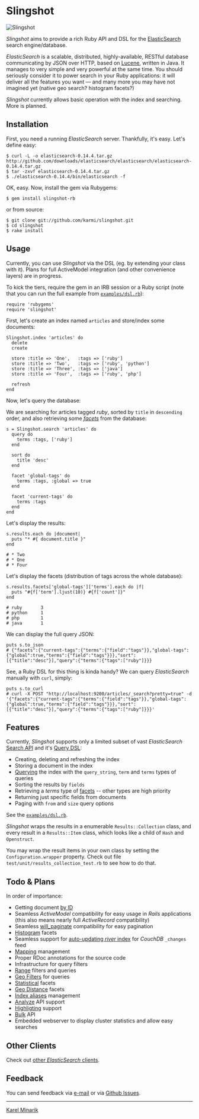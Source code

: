 Slingshot
=========

![Slingshot](https://github.com/karmi/slingshot/raw/master/slingshot.png)

_Slingshot_ aims to provide a rich Ruby API and DSL for the
[ElasticSearch](http://www.elasticsearch.org/) search engine/database.

_ElasticSearch_ is a scalable, distributed, highly-available,
RESTful database communicating by JSON over HTTP, based on [Lucene](http://lucene.apache.org/),
written in Java. It manages to very simple and very powerful at the same time.
You should seriously consider it to power search in your Ruby applications:
it will deliver all the features you want — and many more you may have not
imagined yet (native geo search? histogram facets?)

_Slingshot_ currently allows basic operation with the index and searching. More is planned.


Installation
------------

First, you need a running _ElasticSearch_ server. Thankfully, it's easy. Let's define easy:

    $ curl -L -o elasticsearch-0.14.4.tar.gz http://github.com/downloads/elasticsearch/elasticsearch/elasticsearch-0.14.4.tar.gz
    $ tar -zxvf elasticsearch-0.14.4.tar.gz
    $ ./elasticsearch-0.14.4/bin/elasticsearch -f

OK, easy. Now, install the gem via Rubygems:

    $ gem install slingshot-rb

or from source:

    $ git clone git://github.com/karmi/slingshot.git
    $ cd slingshot
    $ rake install


Usage
-----

Currently, you can use _Slingshot_ via the DSL (eg. by extending your class with it).
Plans for full ActiveModel integration (and other convenience layers) are in progress.

To kick the tiers, require the gem in an IRB session or a Ruby script
(note that you can run the full example from [`examples/dsl.rb`](https://github.com/karmi/slingshot/blob/master/examples/dsl.rb)):

    require 'rubygems'
    require 'slingshot'

First, let's create an index named `articles` and store/index some documents:

    Slingshot.index 'articles' do
      delete
      create

      store :title => 'One',   :tags => ['ruby']
      store :title => 'Two',   :tags => ['ruby', 'python']
      store :title => 'Three', :tags => ['java']
      store :title => 'Four',  :tags => ['ruby', 'php']

      refresh
    end

Now, let's query the database:

We are searching for articles tagged _ruby_, sorted by `title` in `descending` order,
and also retrieving some [_facets_](http://www.lucidimagination.com/Community/Hear-from-the-Experts/Articles/Faceted-Search-Solr)
from the database:

    s = Slingshot.search 'articles' do
      query do
        terms :tags, ['ruby']
      end

      sort do
        title 'desc'
      end

      facet 'global-tags' do
        terms :tags, :global => true
      end

      facet 'current-tags' do
        terms :tags
      end
    end

Let's display the results:

    s.results.each do |document|
      puts "* #{ document.title }"
    end

    # * Two
    # * One
    # * Four

Let's display the facets (distribution of tags across the whole database):

    s.results.facets['global-tags']['terms'].each do |f|
      puts "#{f['term'].ljust(10)} #{f['count']}"
    end

    # ruby       3
    # python     1
    # php        1
    # java       1
    
We can display the full query JSON:

    puts s.to_json
    # {"facets":{"current-tags":{"terms":{"field":"tags"}},"global-tags":{"global":true,"terms":{"field":"tags"}}},"sort":[{"title":"desc"}],"query":{"terms":{"tags":["ruby"]}}}

See, a Ruby DSL for this thing is kinda handy? We can query _ElasticSearch_ manually with `curl`, simply:

    puts s.to_curl
    # curl -X POST "http://localhost:9200/articles/_search?pretty=true" -d '{"facets":{"current-tags":{"terms":{"field":"tags"}},"global-tags":{"global":true,"terms":{"field":"tags"}}},"sort":[{"title":"desc"}],"query":{"terms":{"tags":["ruby"]}}}'


Features
--------

Currently, _Slingshot_ supports only a limited subset of vast _ElasticSearch_ [Search API](http://www.elasticsearch.org/guide/reference/api/search/request-body.html) and it's [Query DSL](http://www.elasticsearch.org/guide/reference/query-dsl/):

* Creating, deleting and refreshing the index
* Storing a document in the index
* [Querying](https://github.com/karmi/slingshot/blob/master/examples/dsl.rb) the index with the `query_string`, `term` and `terms` types of queries
* Sorting the results by `fields`
* Retrieving a _terms_ type of [facets](http://www.elasticsearch.org/guide/reference/api/search/facets/index.html) -- other types are high priority
* Returning just specific fields from documents
* Paging with `from` and `size` query options

See the [`examples/dsl.rb`](blob/master/examples/dsl.rb).

_Slingshot_ wraps the results in a enumerable `Results::Collection` class, and every result in a `Results::Item` class,
which looks like a child of `Hash` and `Openstruct`.

You may wrap the result items in your own class by setting the `Configuration.wrapper` property.
Check out file `test/unit/results_collection_test.rb` to see how to do that.


Todo & Plans
------------

In order of importance:

* Getting document [by ID](http://www.elasticsearch.org/guide/reference/api/get.html)
* Seamless _ActiveModel_ compatibility for easy usage in _Rails_ applications (this also means nearly full _ActiveRecord_ compatibility)
* Seamless [will_paginate](https://github.com/mislav/will_paginate) compatibility for easy pagination
* [Histogram](http://www.elasticsearch.org/guide/reference/api/search/facets/histogram-facet.html) facets
* Seamless support for [auto-updating _river_ index](http://www.elasticsearch.org/guide/reference/river/couchdb.html) for _CouchDB_ `_changes` feed
* [Mapping](http://www.elasticsearch.org/guide/reference/mapping/) management
* Proper RDoc annotations for the source code
* Infrastructure for query filters
* [Range](http://www.elasticsearch.org/guide/reference/query-dsl/range-filter.html) filters and queries
* [Geo Filters](http://www.elasticsearch.org/blog/2010/08/16/geo_location_and_search.html) for queries
* [Statistical](http://www.elasticsearch.org/guide/reference/api/search/facets/statistical-facet.html) facets
* [Geo Distance](http://www.elasticsearch.org/guide/reference/api/search/facets/geo-distance-facet.html) facets
* [Index aliases](http://www.elasticsearch.org/guide/reference/api/admin-indices-aliases.html) management
* [Analyze](http://www.elasticsearch.org/guide/reference/api/admin-indices-analyze.html) API support
* [Highligting](http://www.elasticsearch.org/guide/reference/api/search/highlighting.html) support
* [Bulk](http://www.elasticsearch.org/guide/reference/api/bulk.html) API
* Embedded webserver to display cluster statistics and allow easy searches


Other Clients
-------------

Check out [other _ElasticSearch_ clients](http://www.elasticsearch.org/guide/appendix/clients.html).


Feedback
--------

You can send feedback via [e-mail](mailto:karmi@karmi.cz) or via [Github Issues](https://github.com/karmi/slingshot/issues).

-----

[Karel Minarik](http://karmi.cz)
